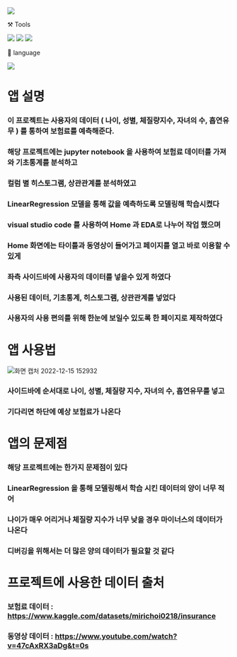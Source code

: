 <img src="https://capsule-render.vercel.app/api?type=wave&color=auto&height=300&section=header&text=보험료%20예측%20앱&fontSize=90" />

⚒️ Tools

<img src="https://img.shields.io/badge/Github-181717?style=flat-square&logo=GitHub&logoColor=white"/> <img src="https://img.shields.io/badge/Visual Studio Code-007ACC?style=flat-square&logo=Visual Studio Code&logoColor=white"/> <img src="https://img.shields.io/badge/Jupyter notebook-F37626?style=flat-square&logo=Jupyter&logoColor=white"/>

📜 language

<img src="https://img.shields.io/badge/Python-3776AB?style=flat-square&logo=Python&logoColor=white"/>

# 앱 설명

### 이 프로젝트는 사용자의 데이터 ( 나이, 성별, 체질량지수, 자녀의 수, 흡연유무 ) 를 통하여 보험료를 예측해준다.

### 해당 프로젝트에는 jupyter notebook 을 사용하여 보험료 데이터를 가져와 기초통계를 분석하고  
### 컬럼 별 히스토그램, 상관관계를 분석하였고
### LinearRegression 모델을 통해 값을 예측하도록 모델링해 학습시켰다
### visual studio code 를 사용하여 Home 과 EDA로 나누어 작업 했으며
### Home 화면에는 타이틀과 동영상이 들어가고 페이지를 열고 바로 이용할 수 있게
### 좌측 사이드바에 사용자의 데이터를 넣을수 있게 하였다 
### 사용된 데이터, 기초통계, 히스토그램, 상관관계를 넣었다
### 사용자의 사용 편의를 위해 한눈에 보일수 있도록 한 페이지로 제작하였다

# 앱 사용법

![화면 캡처 2022-12-15 152932](https://user-images.githubusercontent.com/120348468/207788806-54813a94-e4cd-4167-b673-06ddfd6411cd.png)


### 사이드바에 순서대로 나이, 성별, 체질량 지수, 자녀의 수, 흡연유무를 넣고
### 기다리면 하단에 예상 보험료가 나온다

# 앱의 문제점

### 해당 프로젝트에는 한가지 문제점이 있다
### LinearRegression 을 통해 모델링해서 학습 시킨 데이터의 양이 너무 적어
### 나이가 매우 어리거나 체질량 지수가 너무 낮을 경우 마이너스의 데이터가 나온다
### 디버깅을 위해서는 더 많은 양의 데이터가 필요할 것 같다

# 프로젝트에 사용한 데이터 출처

### 보험료 데이터 : https://www.kaggle.com/datasets/mirichoi0218/insurance
### 동영상 데이터 : https://www.youtube.com/watch?v=47cAxRX3aDg&t=0s
